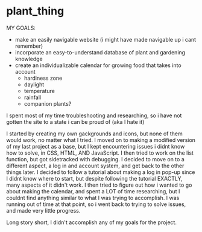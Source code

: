 # plant_thing

MY GOALS:
- make an easily navigable website (i might have made navigable up i cant remember)
- incorporate an easy-to-understand database of plant and gardening knowledge
- create an individualizable calendar for growing food that takes into account
  - hardiness zone
  - daylight
  - temperature
  - rainfall
  - companion plants?

I spent most of my time troubleshooting and researching, so i have not gotten the site to a state i can be proud of (aka I hate it)

I started by creating my own gackgrounds and icons, but none of them would work, no matter what I tried. I moved on to making a modified version of my last project as a base, but I kept encountering issues i didnt know how to solve, in CSS, HTML, AND JavaScript. I then tried to work on the list function, but got sidetracked with debugging. I decided to move on to a different aspect, a log in and account system, and get back to the other things later. I decided to follow a tutorial about making a log in pop-up since I didnt know where to start, but despite following the tutorial EXACTLY, many aspects of it didn't work. I then tried to figure out how i wanted to go about making the calendar, and spent a LOT of time researching, but I couldnt find anything similar to what I was trying to accomplish. I was running out of time at that point, so i went back to trying to solve issues, and made very little progress.

Long story short, I didn't accomplish any of my goals for the project.
